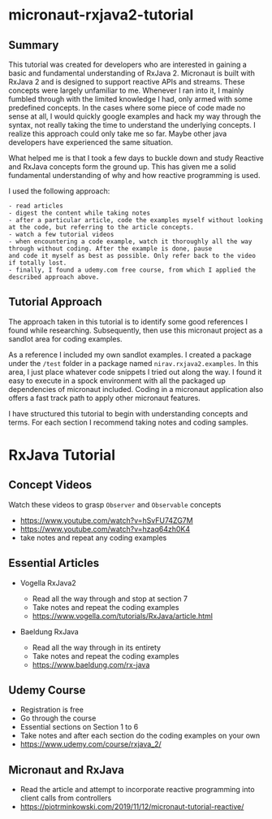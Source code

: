 # micronaut-rxjava2-tutorial

## Summary 

This tutorial was created for developers who are interested in gaining a basic and fundamental understanding of RxJava 2.
Micronaut is built with RxJava 2 and is designed to support reactive APIs and streams. These concepts were largely unfamiliar to me. 
Whenever I ran into it, I mainly fumbled through with the limited knowledge I had, only armed with some predefined concepts. 
In the cases where some piece of code made no sense at all, I would quickly google examples and hack my way through the syntax, not really taking the time to 
understand the underlying concepts.  I realize this approach could only take me so far. Maybe other java developers have experienced the same situation.

What helped me is that I took a few days to buckle down and study Reactive and RxJava concepts form the ground up. This has given me a solid fundamental
understanding of why and how reactive programming is used. 

I used the following approach:

    - read articles
    - digest the content while taking notes
    - after a particular article, code the examples myself without looking at the code, but referring to the article concepts.
    - watch a few tutorial videos
    - when encountering a code example, watch it thoroughly all the way through without coding. After the example is done, pause
    and code it myself as best as possible. Only refer back to the video if totally lost. 
    - finally, I found a udemy.com free course, from which I applied the described approach above.
    
## Tutorial Approach

The approach taken in this tutorial is to identify some good references I found while researching. Subsequently, then use this micronaut
project as a sandlot area for coding examples. 

As a reference I included my own sandlot examples. I created a package under the `/test` folder in a package named `nirav.rxjava2.examples`. 
In this area, I just place whatever code snippets I tried out along the way. I found it easy to execute in a spock environment
with all the packaged up dependencies of micronaut included. Coding in a micronaut application also offers a fast track path to 
apply other micronaut features. 

I have structured this tutorial to begin with understanding concepts and terms. For each section I recommend taking notes and coding samples.

# RxJava Tutorial

## Concept Videos

Watch these videos to grasp `Observer` and `Observable` concepts

- https://www.youtube.com/watch?v=hSvFU74ZG7M
- https://www.youtube.com/watch?v=hzaq64zh0K4
- take notes and repeat any coding examples

## Essential Articles

- Vogella RxJava2
    - Read all the way through and stop at section 7
    - Take notes and repeat the coding examples
    - https://www.vogella.com/tutorials/RxJava/article.html
    
- Baeldung RxJava
    - Read all the way through in its entirety
    - Take notes and repeat the coding examples
    - https://www.baeldung.com/rx-java
    
## Udemy Course

- Registration is free
- Go through the course 
- Essential sections on Section 1 to 6
- Take notes and after each section do the coding examples on your own
- https://www.udemy.com/course/rxjava_2/

## Micronaut and RxJava

- Read the article and attempt to incorporate reactive programming into client calls from controllers
- https://piotrminkowski.com/2019/11/12/micronaut-tutorial-reactive/
